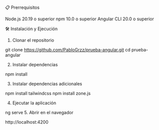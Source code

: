 📋 Prerrequisitos

Node.js 20.19 o superior
npm 10.0 o superior
Angular CLI 20.0 o superior

🛠️ Instalación y Ejecución

1. Clonar el repositorio

git clone https://github.com/PabloGrzz/prueba-angular.git
cd prueba-angular

2. Instalar dependencias

npm install

3. Instalar dependencias adicionales

npm install tailwindcss
npm install zone.js

4. Ejecutar la aplicación

ng serve
5. Abrir en el navegador

http://localhost:4200
